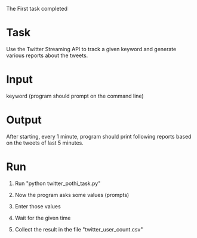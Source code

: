 The First task completed

Task
====
Use	the	Twitter	Streaming	API	to	track	a	given	keyword	and	generate	various
reports	about	the	tweets.

Input
=====
keyword	(program	should	prompt	on	the	command	line)

Output
======
After	starting,	every	1	minute,	program	should	print	following	reports	based
on	the	tweets	of	last	5	minutes.

Run
====
1. Run "python twitter_pothi_task.py"

2. Now the program asks some values (prompts)

3. Enter those values

4. Wait for the given time 

5. Collect the result in the file "twitter_user_count.csv"